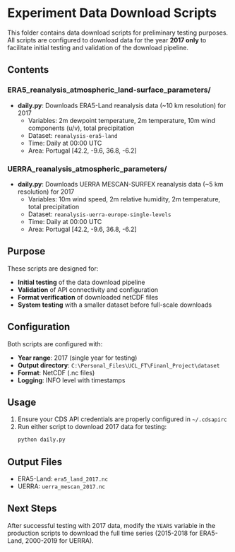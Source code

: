 # Experiment Data Download Scripts

This folder contains data download scripts for preliminary testing purposes. All scripts are configured to download data for the year **2017 only** to facilitate initial testing and validation of the download pipeline.

## Contents

### ERA5_reanalysis_atmospheric_land-surface_parameters/
- **daily.py**: Downloads ERA5-Land reanalysis data (~10 km resolution) for 2017
  - Variables: 2m dewpoint temperature, 2m temperature, 10m wind components (u/v), total precipitation
  - Dataset: `reanalysis-era5-land`
  - Time: Daily at 00:00 UTC
  - Area: Portugal [42.2, -9.6, 36.8, -6.2]

### UERRA_reanalysis_atmospheric_parameters/
- **daily.py**: Downloads UERRA MESCAN-SURFEX reanalysis data (~5 km resolution) for 2017
  - Variables: 10m wind speed, 2m relative humidity, 2m temperature, total precipitation
  - Dataset: `reanalysis-uerra-europe-single-levels`
  - Time: Daily at 00:00 UTC
  - Area: Portugal [42.2, -9.6, 36.8, -6.2]

## Purpose

These scripts are designed for:
- **Initial testing** of the data download pipeline
- **Validation** of API connectivity and configuration
- **Format verification** of downloaded netCDF files
- **System testing** with a smaller dataset before full-scale downloads

## Configuration

Both scripts are configured with:
- **Year range**: 2017 (single year for testing)
- **Output directory**: `C:\Personal_Files\UCL_FT\Finanl_Project\dataset`
- **Format**: NetCDF (.nc files)
- **Logging**: INFO level with timestamps

## Usage

1. Ensure your CDS API credentials are properly configured in `~/.cdsapirc`
2. Run either script to download 2017 data for testing:
   ```bash
   python daily.py
   ```

## Output Files

- ERA5-Land: `era5_land_2017.nc`
- UERRA: `uerra_mescan_2017.nc`

## Next Steps

After successful testing with 2017 data, modify the `YEARS` variable in the production scripts to download the full time series (2015-2018 for ERA5-Land, 2000-2019 for UERRA).